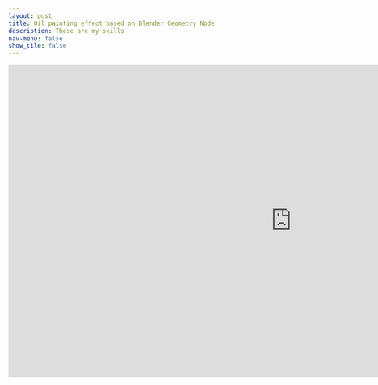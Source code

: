 ```yaml
---
layout: post
title: Oil painting effect based on Blender Geometry Node
description: These are my skills
nav-menu: false
show_tile: false
---
```

<iframe width="1120" height="620" src="https://www.youtube.com/embed/NjkYFMJRgqE?si=2a5drki66tdyRpEI" title="YouTube video player" frameborder="0" allow="accelerometer; autoplay; clipboard-write; encrypted-media; gyroscope; picture-in-picture; web-share" referrerpolicy="strict-origin-when-cross-origin" allowfullscreen></iframe>
